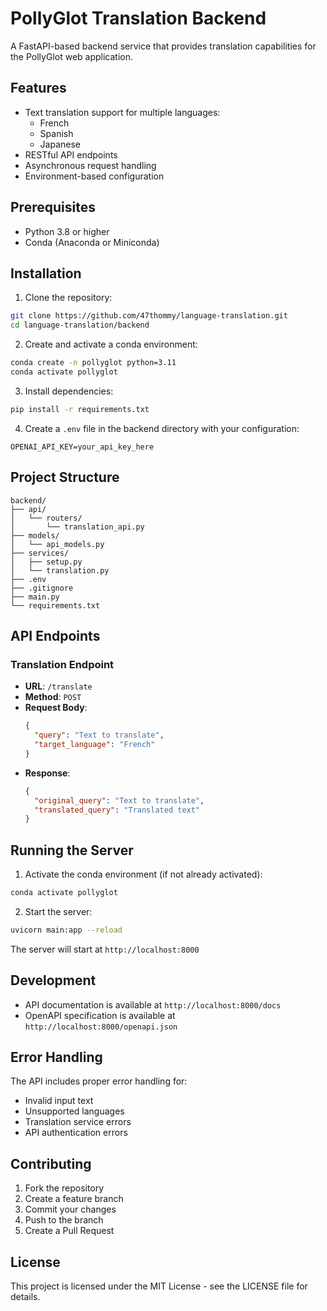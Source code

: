 # PollyGlot Translation Backend

A FastAPI-based backend service that provides translation capabilities for the PollyGlot web application.

## Features

- Text translation support for multiple languages:
  - French
  - Spanish
  - Japanese
- RESTful API endpoints
- Asynchronous request handling
- Environment-based configuration

## Prerequisites

- Python 3.8 or higher
- Conda (Anaconda or Miniconda)

## Installation

1. Clone the repository:
```bash
git clone https://github.com/47thommy/language-translation.git
cd language-translation/backend
```

2. Create and activate a conda environment:
```bash
conda create -n pollyglot python=3.11
conda activate pollyglot
```

3. Install dependencies:
```bash
pip install -r requirements.txt
```

4. Create a `.env` file in the backend directory with your configuration:
```env
OPENAI_API_KEY=your_api_key_here
```

## Project Structure

```
backend/
├── api/
│   └── routers/
│       └── translation_api.py
├── models/
│   └── api_models.py
├── services/
│   ├── setup.py
│   └── translation.py
├── .env
├── .gitignore
├── main.py
└── requirements.txt
```

## API Endpoints

### Translation Endpoint

- **URL**: `/translate`
- **Method**: `POST`
- **Request Body**:
  ```json
  {
    "query": "Text to translate",
    "target_language": "French"
  }
  ```
- **Response**:
  ```json
  {
    "original_query": "Text to translate",
    "translated_query": "Translated text"
  }
  ```

## Running the Server

1. Activate the conda environment (if not already activated):
```bash
conda activate pollyglot
```

2. Start the server:
```bash
uvicorn main:app --reload
```

The server will start at `http://localhost:8000`

## Development

- API documentation is available at `http://localhost:8000/docs`
- OpenAPI specification is available at `http://localhost:8000/openapi.json`

## Error Handling

The API includes proper error handling for:
- Invalid input text
- Unsupported languages
- Translation service errors
- API authentication errors

## Contributing

1. Fork the repository
2. Create a feature branch
3. Commit your changes
4. Push to the branch
5. Create a Pull Request

## License

This project is licensed under the MIT License - see the LICENSE file for details. 